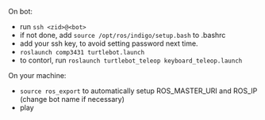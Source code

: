 On bot:

* run `ssh <zid>@<bot>`
* if not done, add `source /opt/ros/indigo/setup.bash` to .bashrc
* add your ssh key, to avoid setting password next time.
* `roslaunch comp3431 turtlebot.launch`
* to contorl, run `roslaunch turtlebot_teleop keyboard_teleop.launch`

On your machine:

* `source ros_export` to automatically setup ROS_MASTER_URI and ROS_IP (change bot name if necessary)
* play
